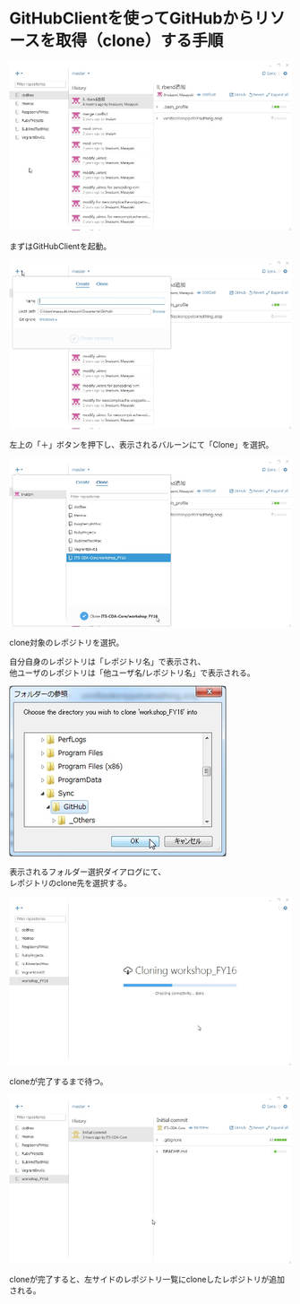 # GitHubClientを使ってGitHubからリソースを取得（clone）する手順

![](./images/git_clone_with_GitHubClient/WS000000.JPG)

まずはGitHubClientを起動。

![](./images/git_clone_with_GitHubClient/WS000001.JPG)

左上の「＋」ボタンを押下し、表示されるバルーンにて「Clone」を選択。

![](./images/git_clone_with_GitHubClient/WS000002.JPG)

clone対象のレポジトリを選択。

自分自身のレポジトリは「レポジトリ名」で表示され、    
他ユーザのレポジトリは「他ユーザ名/レポジトリ名」で表示される。

![](./images/git_clone_with_GitHubClient/WS000003.JPG)

表示されるフォルダー選択ダイアログにて、    
レポジトリのclone先を選択する。

![](./images/git_clone_with_GitHubClient/WS000004.JPG)

cloneが完了するまで待つ。

![](./images/git_clone_with_GitHubClient/WS000005.JPG)

cloneが完了すると、左サイドのレポジトリ一覧にcloneしたレポジトリが追加される。
